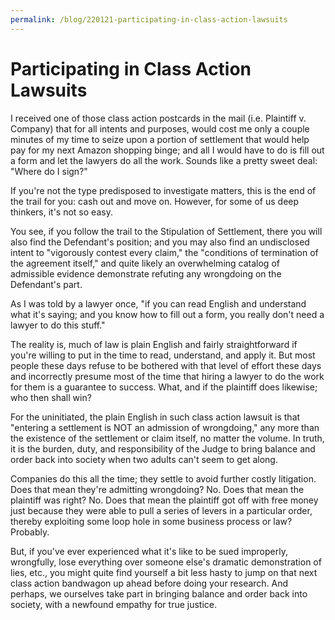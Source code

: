 ```yaml
---
permalink: /blog/220121-participating-in-class-action-lawsuits
---
```

# Participating in Class Action Lawsuits
I received one of those class action postcards in the mail (i.e. Plaintiff v. Company) that for all intents and purposes, would cost me only a couple minutes of my time to seize upon a portion of settlement that would help pay for my next Amazon shopping binge; and all I would have to do is fill out a form and let the lawyers do all the work. Sounds like a pretty sweet deal: "Where do I sign?"

If you're not the type predisposed to investigate matters, this is the end of the trail for you: cash out and move on. However, for some of us deep thinkers, it's not so easy.

You see, if you follow the trail to the Stipulation of Settlement, there you will also find the Defendant's position; and you may also find an undisclosed intent to "vigorously contest every claim," the "conditions of termination of the agreement itself," and quite likely an overwhelming catalog of admissible evidence demonstrate refuting any wrongdoing on the Defendant's part.

As I was told by a lawyer once, "if you can read English and understand what it's saying; and you know how to fill out a form, you really don't need a lawyer to do this stuff."

The reality is, much of law is plain English and fairly straightforward if you're willing to put in the time to read, understand, and apply it. But most people these days refuse to be bothered with that level of effort these days and incorrectly presume most of the time that hiring a lawyer to do the work for them is a guarantee to success. What, and if the plaintiff does likewise; who then shall win?

For the uninitiated, the plain English in such class action lawsuit is that "entering a settlement is NOT an admission of wrongdoing," any more than the existence of the settlement or claim itself, no matter the volume. In truth, it is the burden, duty, and responsibility of the Judge to bring balance and order back into society when two adults can't seem to get along.

Companies do this all the time; they settle to avoid further costly litigation. Does that mean they're admitting wrongdoing? No. Does that mean the plaintiff was right? No. Does that mean the plaintiff got off with free money just because they were able to pull a series of levers in a particular order, thereby exploiting some loop hole in some business process or law? Probably.

But, if you've ever experienced what it's like to be sued improperly, wrongfully, lose everything over someone else's dramatic demonstration of lies, etc., you might quite find yourself a bit less hasty to jump on that next class action bandwagon up ahead before doing your research. And perhaps, we ourselves take part in bringing balance and order back into society, with a newfound empathy for true justice.
